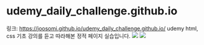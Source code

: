 # udemy_daily_challenge.github.io
링크: https://joosomi.github.io/udemy_daily_challenge.github.io/
udemy html, css 기초 강의를 듣고 따라해본 정적 페이지 실습입니다. 
<a href='https://ifh.cc/v-BTcCy9' target='_blank'><img src='https://ifh.cc/g/BTcCy9.jpg' border='0'></a>
<a href='https://ifh.cc/v-pasAoj' target='_blank'><img src='https://ifh.cc/g/pasAoj.jpg' border='0'></a>
